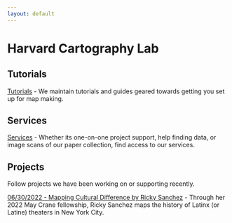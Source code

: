 ```yaml
---
layout: default
---
```


# Harvard Cartography Lab

## Tutorials

[Tutorials](https://harvardmapcollection.github.io/tutorials/) - We maintain tutorials and guides geared towards getting you set up for map making. 

## Services

[Services](https://library.harvard.edu/libraries/harvard-map-collection) - Whether its one-on-one project support, help finding data, or image scans of our paper collection, find access to our services.

## Projects

Follow projects we have been working on or supporting recently.

[06/30/2022 - Mapping Cultural Difference by Ricky Sanchez](https://harvardmapcollection.github.io/mapping-cultural-difference/) - Through her 2022 May Crane fellowship, Ricky Sanchez maps the history of Latinx (or Latine) theaters in New York City. 






